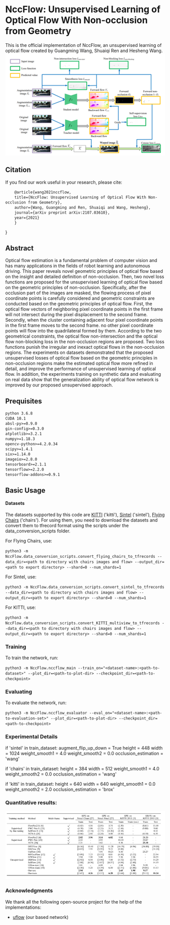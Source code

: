 **NccFlow: Unsupervised Learning of Optical Flow With Non-occlusion from Geometry**
==============================================================================================================================

This is the official implementation of NccFlow, an unsupervised learning of optical flow  created by Guangming Wang, Shuaiqi Ren and Hesheng Wang.
![](doc/network.png)

## Citation
If you find our work useful in your research, please cite:

        @article{wang2021nccflow,
        title={NccFlow: Unsupervised Learning of Optical Flow With Non-occlusion from Geometry},
        author={Wang, Guangming and Ren, Shuaiqi and Wang, Hesheng},
        journal={arXiv preprint arXiv:2107.03610},
        year={2021}
        }
}





## Abstract
Optical flow estimation is a fundamental problem of computer vision and has many applications in the fields of robot learning and autonomous driving. This paper reveals novel geometric principles of optical flow based on the insight and detailed definition of non-occlusion. Then, two novel loss functions are proposed for the unsupervised learning of optical flow based on the geometric principles of non-occlusion. Specifically, after the occlusion part of the images are masked, the flowing process of pixel coordinate points is carefully considered and geometric constraints are conducted based on the geometric principles of optical flow. First, the optical flow vectors of neighboring pixel coordinate points in the first frame will not intersect during the pixel displacement to the second frame. Secondly, when the cluster containing adjacent four pixel coordinate points in the first frame moves to the second frame. no other pixel coordinate points will flow into the quadrilateral formed by them. According to the two geometrical constraints, the optical flow non-intersection and the optical flow non-blocking loss in the non-occlusion regions are proposed. Two loss functions punish the irregular and inexact optical flows in the non-occlusion regions. The experiments on datasets demonstrated that the proposed unsupervised losses of optical flow based on the geometric principles in non-occlusion regions make the estimated optical flow more refined in detail, and improve the performance of unsupervised learning of optical flow. In addition, the experiments training on synthetic data and evaluating on real data show that the generalization ability of optical flow network is improved by our proposed unsupervised approach.


## Prequisites
    python 3.6.8
    CUDA 10.1
    absl-py>=0.9.0
    gin-config>=0.3.0
    atplotlib>=3.2.1
    numpy>=1.18.3
    opencv-python>=4.2.0.34
    scipy>=1.4.1 
    six>=1.14.0
    imageio>=2.8.0
    tensorboard>=2.1.1
    tensorflow>=2.2.0
    tensorflow-addons>=0.9.1



## Basic Usage


#### Datasets

The datasets supported by this code are [KITTI](http://www.cvlibs.net/datasets/kitti/eval_flow.php) ('kitti'), [Sintel](http://sintel.is.tue.mpg.de/) ('sintel'), [Flying Chairs](http://lmb.informatik.uni-freiburg.de/data/FlyingChairs/FlyingChairs.zip) ('chairs'). For using them, you need to download the datasets and convert them to tfrecord format using the scripts under the data_conversion_scripts folder.

For Flying Chairs, use:

`
python3 -m NccFlow.data_conversion_scripts.convert_flying_chairs_to_tfrecords --data_dir=<path to directory with chairs images and flow> --output_dir=<path to export directory> --shard=0 --num_shards=1
`

For Sintel, use:

`
python3 -m NccFlow.data_conversion_scripts.convert_sintel_to_tfrecords --data_dir=<path to directory with chairs images and flow> --output_dir=<path to export directory> --shard=0 --num_shards=1
`

For KITTI, use:

`
python3 -m NccFlow.data_conversion_scripts.convert_KITTI_multiview_to_tfrecords --data_dir=<path to directory with chairs images and flow> --output_dir=<path to export directory> --shard=0 --num_shards=1
`

### Training
To train the network, run:

`
python3 -m NccFlow.nccflow_main --train_on="<dataset-name>:<path-to-dataset>" --plot_dir=<path-to-plot-dir> --checkpoint_dir=<path-to-checkpoint>
`

### Evaluating
To evaluate the network, run:

`
python3 -m NccFlow.nccflow_evaluator --eval_on="<dataset-name>:<path-to-evaluation-set>" --plot_dir=<path-to-plot-dir> --checkpoint_dir=<path-to-checkpoint>
`

### Experimental Details

if 'sintel' in train_dataset:
  augment_flip_up_down = True
  height = 448
  width = 1024
  weight_smooth1 = 4.0
  weight_smooth2 = 0.0
  occlusion_estimation = 'wang'

if 'chairs' in train_dataset:
  height = 384
  width = 512
  weight_smooth1 = 4.0
  weight_smooth2 = 0.0
  occlusion_estimation = 'wang'

if 'kitti' in train_dataset:
  height = 640
  width = 640
  weight_smooth1 = 0.0
  weight_smooth2 = 2.0
  occlusion_estimation = 'brox'

### Quantitative results:

![](doc/result.png)


### Acknowledgments

We thank all the following open-source project for the help of the implementations:
- [uflow](https://github.com/google-research/google-research/tree/master/uflow) (our based network)











